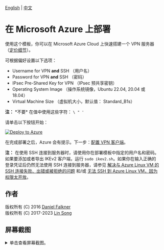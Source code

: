 [English](README.md) | [中文](README-zh.md)

# 在 Microsoft Azure 上部署

使用这个模板，你可以在 Microsoft Azure Cloud 上快速搭建一个 VPN 服务器 （[定价细节](https://azure.microsoft.com/zh-cn/pricing/details/virtual-machines/)）。

可根据偏好设置以下选项：

 - Username for VPN **and** SSH （用户名）
 - Password for VPN **and** SSH （密码）
 - IPsec Pre-Shared Key for VPN （IPsec 预共享密钥）
 - Operating System Image （操作系统镜像，Ubuntu 22.04, 20.04 或 18.04）
 - Virtual Machine Size （虚拟机大小，默认值： Standard_B1s）

**注：** \*不要\* 在值中使用这些字符： `\ " '`

请单击以下按钮开始：

[![Deploy to Azure](../docs/images/azure-deploy-button.png)](https://portal.azure.com/#create/Microsoft.Template/uri/https%3A%2F%2Fraw.githubusercontent.com%2Fhwdsl2%2Fsetup-ipsec-vpn%2Fmaster%2Fazure%2Fazuredeploy.json)

在完成部署之后，Azure 会有提示。下一步：[配置 VPN 客户端](../README-zh.md#下一步)。

**注：** 在使用 SSH 连接到服务器时，请使用你在部署模板中指定的用户名和密码。如果要添加或者导出 IKEv2 客户端，运行 `sudo ikev2.sh`。如果你在输入正确的登录凭证后仍然无法使用 SSH 连接到服务器，请参见 [解决与 Azure Linux VM 的 SSH 连接失败、出错或被拒绝的问题](https://docs.microsoft.com/zh-cn/troubleshoot/azure/virtual-machines/troubleshoot-ssh-connection) 和/或 [无法 SSH 到 Azure Linux VM，因为权限太开放](https://docs.microsoft.com/zh-cn/troubleshoot/azure/virtual-machines/troubleshoot-ssh-permissions-too-open)。

## 作者

版权所有 (C) 2016 [Daniel Falkner](https://github.com/derdanu)   
版权所有 (C) 2017-2023 [Lin Song](https://github.com/hwdsl2)

## 屏幕截图

<details>
<summary>
单击查看屏幕截图。
</summary>

![Azure Custom Deployment](custom_deployment_screenshot.png)
</details>
